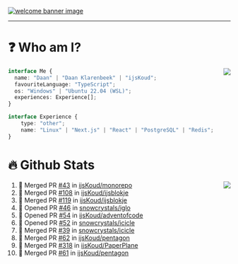 <h1 align="center" style="display:none;"></h1>

<a href="https://ijskoud.dev/"><img src="https://cdn.ijskoud.dev/files/IIcds5oPKl.png" alt="welcome banner image" /></a>

---

# ❓ Who am I?

<img align="right" src="http://gh-stats.ijskoud.dev/api/top-langs?username=ijsKoud&cache_seconds=1800&layout=compact&hide_border=true&hide_rank=true&show_icons=true&theme=dark&title_color=ffffff&hide_border=true&locale=en" />

```typescript
interface Me {
  name: "Daan" | "Daan Klarenbeek" | "ijsKoud";
  favouriteLanguage: "TypeScript";
  os: "Windows" | "Ubuntu 22.04 (WSL)";
  experiences: Experience[];
}

interface Experience {
    type: "other";
    name: "Linux" | "Next.js" | "React" | "PostgreSQL" | "Redis";
}
```

# 🔥 Github Stats

<img align="right" src="http://gh-stats.ijskoud.dev/api? username=ijsKoud&cache_seconds=1800&hide_border=true&hide_rank=true&show_icons=true&theme=dark&title_color=ffffff&hide_border=true&locale=en">

<!--START_SECTION:activity-->
1. 🎉 Merged PR [#43](https://github.com/ijsKoud/monorepo/pull/43) in [ijsKoud/monorepo](https://github.com/ijsKoud/monorepo)
2. 🎉 Merged PR [#108](https://github.com/ijsKoud/ijsblokje/pull/108) in [ijsKoud/ijsblokje](https://github.com/ijsKoud/ijsblokje)
3. 🎉 Merged PR [#119](https://github.com/ijsKoud/ijsblokje/pull/119) in [ijsKoud/ijsblokje](https://github.com/ijsKoud/ijsblokje)
4. 💪 Opened PR [#46](https://github.com/snowcrystals/iglo/pull/46) in [snowcrystals/iglo](https://github.com/snowcrystals/iglo)
5. 💪 Opened PR [#54](https://github.com/ijsKoud/adventofcode/pull/54) in [ijsKoud/adventofcode](https://github.com/ijsKoud/adventofcode)
6. 💪 Opened PR [#52](https://github.com/snowcrystals/icicle/pull/52) in [snowcrystals/icicle](https://github.com/snowcrystals/icicle)
7. 🎉 Merged PR [#39](https://github.com/snowcrystals/icicle/pull/39) in [snowcrystals/icicle](https://github.com/snowcrystals/icicle)
8. 🎉 Merged PR [#62](https://github.com/ijsKoud/pentagon/pull/62) in [ijsKoud/pentagon](https://github.com/ijsKoud/pentagon)
9. 🎉 Merged PR [#318](https://github.com/ijsKoud/PaperPlane/pull/318) in [ijsKoud/PaperPlane](https://github.com/ijsKoud/PaperPlane)
10. 🎉 Merged PR [#61](https://github.com/ijsKoud/pentagon/pull/61) in [ijsKoud/pentagon](https://github.com/ijsKoud/pentagon)
<!--END_SECTION:activity-->

<h1 align="center" style="display:none;"></h1>
